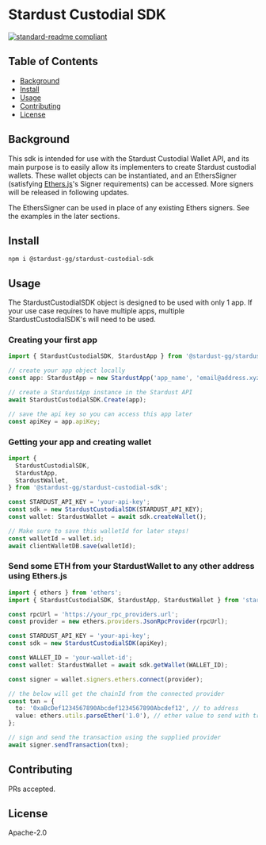# Stardust Custodial SDK

<!--
![banner]()
![badge]()
![badge]()
-->

[![standard-readme compliant](https://img.shields.io/badge/readme%20style-standard-brightgreen.svg?style=flat-square)](https://github.com/RichardLitt/standard-readme)

## Table of Contents

- [Background](#background)
- [Install](#install)
- [Usage](#usage)
- [Contributing](#contributing)
- [License](#license)

## Background

This sdk is intended for use with the Stardust Custodial Wallet API, and its main purpose is to easily allow its implementers to create Stardust custodial wallets. These wallet objects can be instantiated, and an EthersSigner (satisfying [Ethers.js]()'s Signer requirements) can be accessed. More signers will be released in following updates.

The EthersSigner can be used in place of any existing Ethers signers. See the examples in the later sections.

## Install

```
npm i @stardust-gg/stardust-custodial-sdk
```

## Usage

The StardustCustodialSDK object is designed to be used with only 1 app. If your use case requires to have multiple apps, multiple StardustCustodialSDK's will need to be used.

### Creating your first app

```ts
import { StardustCustodialSDK, StardustApp } from '@stardust-gg/stardust-custodial-sdk';

// create your app object locally
const app: StardustApp = new StardustApp('app_name', 'email@address.xyz', 'optional_description');

// create a StardustApp instance in the Stardust API
await StardustCustodialSDK.Create(app);

// save the api key so you can access this app later
const apiKey = app.apiKey;
```

### Getting your app and creating wallet

```ts
import {
  StardustCustodialSDK,
  StardustApp,
  StardustWallet,
} from '@stardust-gg/stardust-custodial-sdk';

const STARDUST_API_KEY = 'your-api-key';
const sdk = new StardustCustodialSDK(STARDUST_API_KEY);
const wallet: StardustWallet = await sdk.createWallet();

// Make sure to save this walletId for later steps!
const walletId = wallet.id;
await clientWalletDB.save(walletId);
```

### Send some ETH from your StardustWallet to any other address using Ethers.js

```ts
import { ethers } from 'ethers';
import { StardustCustodialSDK, StardustApp, StardustWallet } from 'stardust-custodial-sdk';

const rpcUrl = 'https://your_rpc_providers.url';
const provider = new ethers.providers.JsonRpcProvider(rpcUrl);

const STARDUST_API_KEY = 'your-api-key';
const sdk = new StardustCustodialSDK(apiKey);

const WALLET_ID = 'your-wallet-id';
const wallet: StardustWallet = await sdk.getWallet(WALLET_ID);

const signer = wallet.signers.ethers.connect(provider);

// the below will get the chainId from the connected provider
const txn = {
  to: '0xaBcDef1234567890Abcdef1234567890Abcdef12', // to address
  value: ethers.utils.parseEther('1.0'), // ether value to send with transaction
};

// sign and send the transaction using the supplied provider
await signer.sendTransaction(txn);
```

## Contributing

PRs accepted.

## License

Apache-2.0
